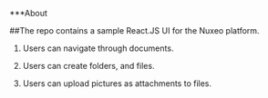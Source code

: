 ***About

##The repo contains a sample React.JS UI for the Nuxeo platform.

1) Users can navigate through documents.

2) Users can create folders, and files.

3) Users can upload pictures as attachments to files.